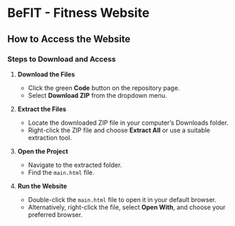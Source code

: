 # BeFIT - Fitness Website

## How to Access the Website

### Steps to Download and Access

1. **Download the Files**  
   - Click the green **Code** button on the repository page.  
   - Select **Download ZIP** from the dropdown menu.

2. **Extract the Files**  
   - Locate the downloaded ZIP file in your computer’s Downloads folder.  
   - Right-click the ZIP file and choose **Extract All** or use a suitable extraction tool.

3. **Open the Project**  
   - Navigate to the extracted folder.  
   - Find the `main.html` file.

4. **Run the Website**  
   - Double-click the `main.html` file to open it in your default browser.  
   - Alternatively, right-click the file, select **Open With**, and choose your preferred browser.



